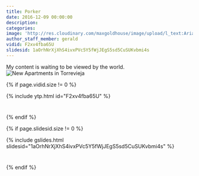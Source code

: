 ```yaml
---
title: Porker
date: 2016-12-09 00:00:00
description:
categories:
image: 'http://res.cloudinary.com/maxgoldhouse/image/upload/l_text:Arial_70_bold:M%20A%20X%20G%20O%20L%20D%20H%20O%20U%20S%20E,co_rgb:FFFFFF20/w_800/v1480691751/1a_kiow05.jpg'
author_staff_member: gerald
vidid: F2xv4fba65U
slidesid: 1aOrhNrXjXhS4ivxPVc5Y5fWjJEgS5sd5CuSUKvbmi4s
---
```



My content is waiting to be viewed by the world. ![New Apartments in Torrevieja](/uploads/Brand%252520Icon.png)

{% if page.vidid.size != 0 %}

<div style="margin-bottom: 40px;">{% include ytp.html id="F2xv4fba65U" %}</div>

{% endif %}

{% if page.slidesid.size != 0 %}

<div style="margin-bottom: 40px;">{% include gslides.html slidesid="1aOrhNrXjXhS4ivxPVc5Y5fWjJEgS5sd5CuSUKvbmi4s" %}</div>

{% endif %}